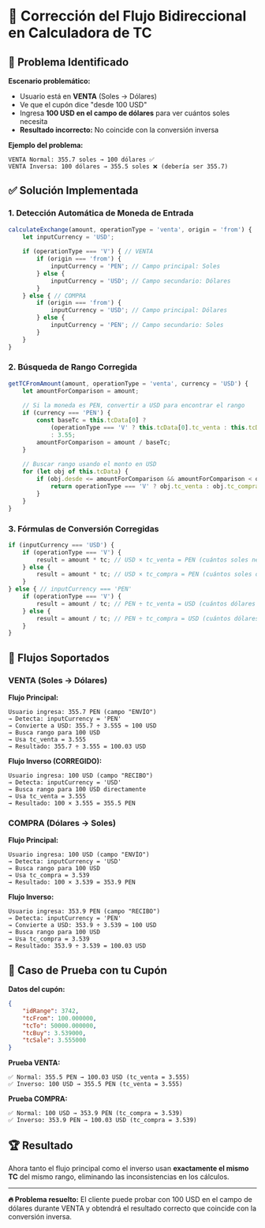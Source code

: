 # 🔧 Corrección del Flujo Bidireccional en Calculadora de TC

## 🎯 Problema Identificado

**Escenario problemático:**
- Usuario está en **VENTA** (Soles → Dólares)
- Ve que el cupón dice "desde 100 USD" 
- Ingresa **100 USD en el campo de dólares** para ver cuántos soles necesita
- **Resultado incorrecto:** No coincide con la conversión inversa

**Ejemplo del problema:**
```
VENTA Normal: 355.7 soles → 100 dólares ✅
VENTA Inversa: 100 dólares → 355.5 soles ❌ (debería ser 355.7)
```

## ✅ Solución Implementada

### **1. Detección Automática de Moneda de Entrada**

```javascript
calculateExchange(amount, operationType = 'venta', origin = 'from') {
    let inputCurrency = 'USD';
    
    if (operationType === 'V') { // VENTA
        if (origin === 'from') {
            inputCurrency = 'PEN'; // Campo principal: Soles
        } else {
            inputCurrency = 'USD'; // Campo secundario: Dólares
        }
    } else { // COMPRA
        if (origin === 'from') {
            inputCurrency = 'USD'; // Campo principal: Dólares
        } else {
            inputCurrency = 'PEN'; // Campo secundario: Soles
        }
    }
}
```

### **2. Búsqueda de Rango Corregida**

```javascript
getTCFromAmount(amount, operationType = 'venta', currency = 'USD') {
    let amountForComparison = amount;
    
    // Si la moneda es PEN, convertir a USD para encontrar el rango
    if (currency === 'PEN') {
        const baseTc = this.tcData[0] ? 
            (operationType === 'V' ? this.tcData[0].tc_venta : this.tcData[0].tc_compra) 
            : 3.55;
        amountForComparison = amount / baseTc;
    }
    
    // Buscar rango usando el monto en USD
    for (let obj of this.tcData) {
        if (obj.desde <= amountForComparison && amountForComparison < obj.hasta) {
            return operationType === 'V' ? obj.tc_venta : obj.tc_compra;
        }
    }
}
```

### **3. Fórmulas de Conversión Corregidas**

```javascript
if (inputCurrency === 'USD') {
    if (operationType === 'V') {
        result = amount * tc; // USD × tc_venta = PEN (cuántos soles necesita)
    } else {
        result = amount * tc; // USD × tc_compra = PEN (cuántos soles obtiene)
    }
} else { // inputCurrency === 'PEN'
    if (operationType === 'V') {
        result = amount / tc; // PEN ÷ tc_venta = USD (cuántos dólares obtiene)
    } else {
        result = amount / tc; // PEN ÷ tc_compra = USD (cuántos dólares necesita)
    }
}
```

## 🔄 Flujos Soportados

### **VENTA (Soles → Dólares)**

**Flujo Principal:**
```
Usuario ingresa: 355.7 PEN (campo "ENVÍO")
→ Detecta: inputCurrency = 'PEN'
→ Convierte a USD: 355.7 ÷ 3.555 ≈ 100 USD
→ Busca rango para 100 USD
→ Usa tc_venta = 3.555
→ Resultado: 355.7 ÷ 3.555 = 100.03 USD
```

**Flujo Inverso (CORREGIDO):**
```
Usuario ingresa: 100 USD (campo "RECIBO")
→ Detecta: inputCurrency = 'USD'
→ Busca rango para 100 USD directamente
→ Usa tc_venta = 3.555
→ Resultado: 100 × 3.555 = 355.5 PEN
```

### **COMPRA (Dólares → Soles)**

**Flujo Principal:**
```
Usuario ingresa: 100 USD (campo "ENVÍO")
→ Detecta: inputCurrency = 'USD' 
→ Busca rango para 100 USD
→ Usa tc_compra = 3.539
→ Resultado: 100 × 3.539 = 353.9 PEN
```

**Flujo Inverso:**
```
Usuario ingresa: 353.9 PEN (campo "RECIBO")
→ Detecta: inputCurrency = 'PEN'
→ Convierte a USD: 353.9 ÷ 3.539 ≈ 100 USD  
→ Busca rango para 100 USD
→ Usa tc_compra = 3.539
→ Resultado: 353.9 ÷ 3.539 = 100.03 USD
```

## 🎯 Caso de Prueba con tu Cupón

**Datos del cupón:**
```json
{
    "idRange": 3742,
    "tcFrom": 100.000000,
    "tcTo": 50000.000000,
    "tcBuy": 3.539000,
    "tcSale": 3.555000
}
```

**Prueba VENTA:**
```
✅ Normal: 355.5 PEN → 100.03 USD (tc_venta = 3.555)
✅ Inverso: 100 USD → 355.5 PEN (tc_venta = 3.555)
```

**Prueba COMPRA:**
```
✅ Normal: 100 USD → 353.9 PEN (tc_compra = 3.539)  
✅ Inverso: 353.9 PEN → 100.03 USD (tc_compra = 3.539)
```

## 🏆 Resultado

Ahora tanto el flujo principal como el inverso usan **exactamente el mismo TC** del mismo rango, eliminando las inconsistencias en los cálculos.

---

**🔥 Problema resuelto:** El cliente puede probar con 100 USD en el campo de dólares durante VENTA y obtendrá el resultado correcto que coincide con la conversión inversa.
